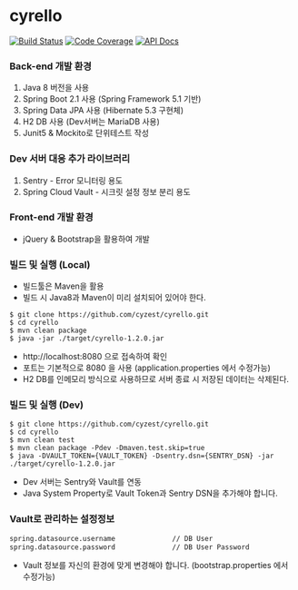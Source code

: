 # cyrello

[![Build Status](https://travis-ci.org/cyzest/cyrello.svg?branch=master)](https://travis-ci.org/cyzest/cyrello)
[![Code Coverage](https://codecov.io/gh/cyzest/cyrello/branch/master/graph/badge.svg)](https://codecov.io/gh/cyzest/cyrello)
[![API Docs](https://img.shields.io/badge/api--docs-open-blue.svg)](https://cyrello.cyzest.com/docs/api-docs.html)

### Back-end 개발 환경

1. Java 8 버전을 사용
1. Spring Boot 2.1 사용 (Spring Framework 5.1 기반)
1. Spring Data JPA 사용 (Hibernate 5.3 구현체)
1. H2 DB 사용 (Dev서버는 MariaDB 사용)
1. Junit5 & Mockito로 단위테스트 작성

### Dev 서버 대응 추가 라이브러리

1. Sentry - Error 모니터링 용도
1. Spring Cloud Vault - 시크릿 설정 정보 분리 용도

### Front-end 개발 환경

* jQuery & Bootstrap을 활용하여 개발

### 빌드 및 실행 (Local)

* 빌드툴은 Maven을 활용
* 빌드 시 Java8과 Maven이 미리 설치되어 있어야 한다.
```console
$ git clone https://github.com/cyzest/cyrello.git
$ cd cyrello
$ mvn clean package
$ java -jar ./target/cyrello-1.2.0.jar
```
* http://localhost:8080 으로 접속하여 확인
* 포트는 기본적으로 8080 을 사용 (application.properties 에서 수정가능)
* H2 DB를 인메모리 방식으로 사용하므로 서버 종료 시 저장된 데이터는 삭제된다.

### 빌드 및 실행 (Dev)

```console
$ git clone https://github.com/cyzest/cyrello.git
$ cd cyrello
$ mvn clean test
$ mvn clean package -Pdev -Dmaven.test.skip=true
$ java -DVAULT_TOKEN={VAULT_TOKEN} -Dsentry.dsn={SENTRY_DSN} -jar ./target/cyrello-1.2.0.jar
```
* Dev 서버는 Sentry와 Vault를 연동
* Java System Property로 Vault Token과 Sentry DSN을 추가해야 합니다.

### Vault로 관리하는 설정정보

```txt
spring.datasource.username              // DB User
spring.datasource.password              // DB User Password
```
* Vault 정보를 자신의 환경에 맞게 변경해야 합니다. (bootstrap.properties 에서 수정가능)